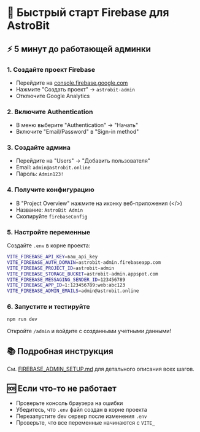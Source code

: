 # 🚀 Быстрый старт Firebase для AstroBit

## ⚡ 5 минут до работающей админки

### 1. Создайте проект Firebase
- Перейдите на [console.firebase.google.com](https://console.firebase.google.com/)
- Нажмите "Создать проект" → `astrobit-admin`
- Отключите Google Analytics

### 2. Включите Authentication
- В меню выберите "Authentication" → "Начать"
- Включите "Email/Password" в "Sign-in method"

### 3. Создайте админа
- Перейдите на "Users" → "Добавить пользователя"
- Email: `admin@astrobit.online`
- Пароль: `Admin123!`

### 4. Получите конфигурацию
- В "Project Overview" нажмите на иконку веб-приложения (</>)
- Название: `AstroBit Admin`
- Скопируйте `firebaseConfig`

### 5. Настройте переменные
Создайте `.env` в корне проекта:
```bash
VITE_FIREBASE_API_KEY=ваш_api_key
VITE_FIREBASE_AUTH_DOMAIN=astrobit-admin.firebaseapp.com
VITE_FIREBASE_PROJECT_ID=astrobit-admin
VITE_FIREBASE_STORAGE_BUCKET=astrobit-admin.appspot.com
VITE_FIREBASE_MESSAGING_SENDER_ID=123456789
VITE_FIREBASE_APP_ID=1:123456789:web:abc123
VITE_FIREBASE_ADMIN_EMAILS=admin@astrobit.online
```

### 6. Запустите и тестируйте
```bash
npm run dev
```
Откройте `/admin` и войдите с созданными учетными данными!

## 📚 Подробная инструкция
См. [FIREBASE_ADMIN_SETUP.md](./FIREBASE_ADMIN_SETUP.md) для детального описания всех шагов.

## 🆘 Если что-то не работает
- Проверьте консоль браузера на ошибки
- Убедитесь, что `.env` файл создан в корне проекта
- Перезапустите dev сервер после изменения `.env`
- Проверьте, что все переменные начинаются с `VITE_`
